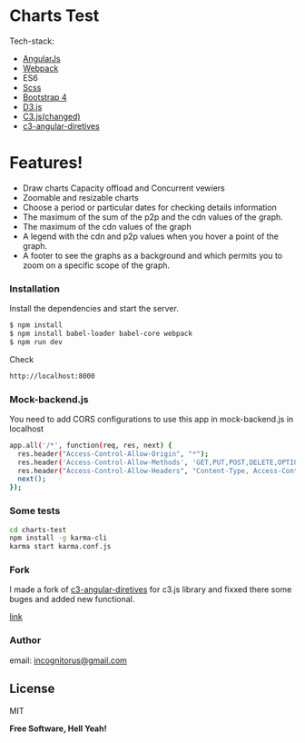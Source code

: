 # Charts Test


Tech-stack:

  - [AngularJs](https://angularjs.org/)
  - [Webpack](https://webpack.js.org/)
  - ES6
  - [Scss](https://sass-lang.com/)
  - [Bootstrap 4](https://getbootstrap.com/)
  - [D3.js](https://d3js.org/)
  - [C3.js(changed)](http://c3js.org/)
  - [c3-angular-diretives](https://github.com/jettro/c3-angular-directive)

# Features!

  - Draw charts Capacity offload and Concurrent vewiers
  - Zoomable and resizable charts
  - Choose a period or particular dates for checking details information
  - The maximum of the sum of the p2p and the cdn values of the graph.
  - The maximum of the cdn values of the graph
  - A legend with the cdn and p2p values when you hover a point of the graph.
  - A footer to see the graphs as a background and which permits you to zoom on a specific scope of the graph.


### Installation

Install the dependencies and start the server.

```sh
$ npm install
$ npm install babel-loader babel-core webpack
$ npm run dev
```



Check

```sh
http://localhost:8000
```

### Mock-backend.js

You need to add CORS configurations to use this app in mock-backend.js in localhost

```sh
app.all('/*', function(req, res, next) {
  res.header("Access-Control-Allow-Origin", "*");
  res.header('Access-Control-Allow-Methods', 'GET,PUT,POST,DELETE,OPTION');
  res.header("Access-Control-Allow-Headers", "Content-Type, Access-Control-Allow-Headers, Authorization, X-Requested-With");
  next();
});
```

### Some tests

```sh
cd charts-test
npm install -g karma-cli
karma start karma.conf.js
```

### Fork

I made a fork of [c3-angular-diretives](https://github.com/jettro/c3-angular-directive) for c3.js library and fixxed there some buges and added new functional.

[link](https://github.com/oleglukashev/c3-angular-directive/commit/0784a7d1010e4921f8a262852bbd120dd6299970)

### Author

email: incognitorus@gmail.com

License
----

MIT


**Free Software, Hell Yeah!**
